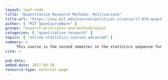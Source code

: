 ```yaml
---
layout: leaf-node
title: "Quantitative Research Methods: Multivariate"
title-url: "https://ocw.mit.edu/courses/political-science/17-874-quantitative-research-methods-multivariate-spring-2004/"
author: [ "MIT OpenCourseWare" ]
groups: research-principles-and-methodologies
categories: [ "quantitative-research" ]
topics: [ "online-statistics-courses-advanced" ]
summary: >
     This course is the second semester in the statistics sequence for political science and public policy offered in the Political Science Department at MIT. The intellectual thrust of the course is a presentation of statistical models for estimating causal effects of variables. The model of an effect is a conditional mean (though we might imagine other effect). The notion of causality is the effect of one variable on another holding all else constant.
cite: >
     
pub-date: 
added-date: 2017-04-29
resource-type: external-page
---
```

